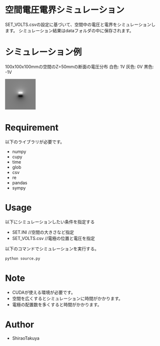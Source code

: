 # 空間電圧電界シミュレーション

SET_VOLTS.csvの設定に基づいて、空間中の電圧と電界をシミュレーションします。
シミュレーション結果はdataフォルダの中に保存されます。
 
# シミュレーション例

100x100x100mmの空間のZ=50mmの断面の電圧分布
白色: 1V
灰色: 0V
黒色: -1V

![demo](https://raw.githubusercontent.com/ShiraoTakuya/Python_Repositories/main/ElectricSimulationFromVoltage_3D_CuPy/canvas_electric_voltage_z0050_10000.png)
 
# Requirement
 
以下のライブラリが必要です。

* numpy
* cupy
* time
* glob
* csv
* re
* pandas
* sympy
 
# Usage

以下にシミュレーションしたい条件を指定する
* SET.INI //空間の大きさなど指定
* SET_VOLTS.csv //電極の位置と電圧を指定

以下のコマンドでシミュレーションを実行する。
 
```bash
python source.py
```
 
# Note
 
* CUDAが使える環境が必要です。
* 空間を広くするとシミュレーションに時間がかかります。
* 電極の配置数を多くすると時間がかかります。
 
# Author
  
* ShiraoTakuya

